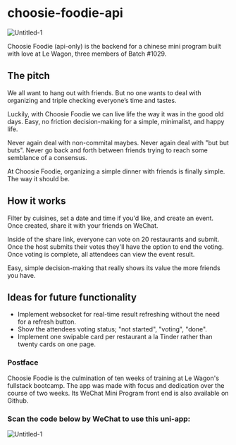 # choosie-foodie-api

![Untitled-1](https://user-images.githubusercontent.com/95343944/208679675-ac63283b-c757-40c4-8084-fdf68f73e2e1.png)

Choosie Foodie (api-only) is the backend for a chinese mini program built with love at Le Wagon, three members of Batch #1029. 

## The pitch

We all want to hang out with friends. But no one wants to deal with organizing and triple checking everyone’s time and tastes.

Luckily, with Choosie Foodie we can live life the way it was in the good old days. Easy, no friction decision-making for a simple, minimalist, and happy life. 

Never again deal with non-commital maybes. Never again deal with "but but buts". Never go back and forth between friends trying to reach some semblance of a consensus. 

At Choosie Foodie, organizing a simple dinner with friends is finally simple. The way it should be.

## How it works

Filter by cuisines, set a date and time if you'd like, and create an event. Once created, share it with your friends on WeChat. 

Inside of the share link, everyone can vote on 20 restaurants and submit. Once the host submits their votes they'll have the option to end the voting. Once voting is complete, all attendees can view the event result. 

Easy, simple decision-making that really shows its value the more friends you have. 

## Ideas for future functionality

- Implement websocket for real-time result refreshing without the need for a refresh button.
- Show the attendees voting status; "not started", "voting", "done".
- Implement one swipable card per restaurant a la Tinder rather than twenty cards on one page. 

### Postface
Choosie Foodie is the culmination of ten weeks of training at Le Wagon's fullstack bootcamp. The app was made with focus and dedication over the course of two weeks. Its WeChat Mini Program front end is also available on Github.

### Scan the code below by WeChat to use this uni-app:

![Untitled-1](https://userblink.csdnimg.cn/b019e815ca9042d8a07db011e9c99f13.jpeg)
